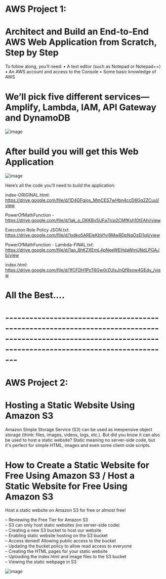 # AWS Project 1: 
# Architect and Build an End-to-End AWS Web Application from Scratch, Step by Step

To follow along, you’ll need:
• A text editor (such as Notepad or Notepad++)
• An AWS account and access to the Console
• Some basic knowledge of AWS

# We’ll pick five different services—Amplify, Lambda, IAM, API Gateway and DynamoDB

![image](https://github.com/user-attachments/assets/991ad802-15af-4611-851a-10b90cfce6ce)

# After build you will get this Web Application

![image](https://github.com/user-attachments/assets/1ae90325-0998-4f2e-a265-74870f0c26a4)


Here’s all the code you’ll need to build the application:

index-ORIGINAL.html: https://drive.google.com/file/d/1D4GFqjos_MmCES7wHbn4ccD6Gq2ZCuul/view

PowerOfMathFunction - https://drive.google.com/file/d/1ak_o_OKKBv5UFa7lcp2CMfKsh10tEAhi/view

Execution Role Policy JSON.txt: https://drive.google.com/file/d/1xdko5AREleKbVfvj9MwRDpNqOzEl1qlj/view

PowerOfMathFunction - Lambda-FINAL.txt: https://drive.google.com/file/d/1ao_8hKZXEmL4pNeeWEHdaWmUNdLPGAJb/view

index.html: https://drive.google.com/file/d/1fCFDH1PcT6Gw0rZUIsJnQf8xow4GEdv_/view

# All the Best....

# -----------------------------------------------------------------------------------------------------------------------------------------------------------

# AWS Project 2: 
# Hosting a Static Website Using Amazon S3

Amazon Simple Storage Service (S3) can be used as inexpensive object storage (think: files, images, videos, logs, etc.).  But did you know it can also be used to host a static website?  Static meaning no server-side code, but it's perfect for simple HTML, images and even some client-side scripts.

# How to Create a Static Website for Free Using Amazon S3 / Host a Static Website for Free Using Amazon S3
Host a static website on Amazon S3 for free or almost free!

 – Reviewing the Free Tier for Amazon S3 <br>
 – S3 can only host static websites (no server-side code) <br>
 – Creating a new S3 bucket to host our website <br>
 – Enabling static website hosting on the S3 bucket<br>
 – Access denied! Allowing public access to the bucket<br>
 – Updating the bucket policy to allow read access to everyone<br>
 – Creating the HTML pages for your static website<br>
 – Uploading the index.html and image files to the S3 bucket<br>
 – Viewing the static webpage in S3<br>

![image](https://github.com/user-attachments/assets/3fb2756e-c27a-4a01-91bb-4ece5fa36201)

